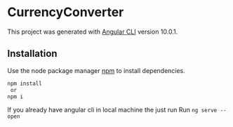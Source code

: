 # CurrencyConverter

This project was generated with [Angular CLI](https://github.com/angular/angular-cli) version 10.0.1.

## Installation

Use the node package manager [npm](https://www.npmjs.com/) to install dependencies.

```bash
npm install
 or 
npm i
```

If you already have angular cli in local machine the just run
Run `ng serve --open`
